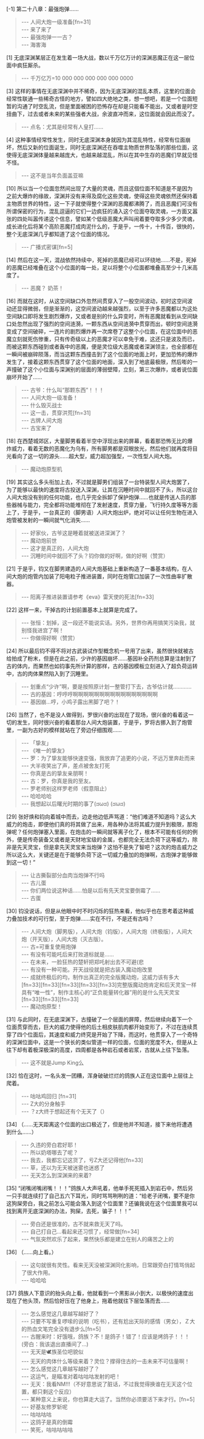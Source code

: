 
[-1] 第二十八章：最强炮弹……
>--- 人间大炮一级准备[fn=31]<br>
>--- 来了来了<br>
>--- 最强炮弹一一古？<br>
>--- 海害海<br>

[1] 无底深渊某层正在发生着一场大战，数以千万亿万计的深渊恶魔正在这一层位面中疯狂厮杀。
>--- 千万亿万=10 000 000 000 000 000 0000<br>

[3] 这样的事情在无底深渊中并不稀奇，因为无底深渊的混乱本质，这里的位面会经常性联通一些稀奇古怪的地方，譬如四大绝地之类，想一想吧，若是一个位面短暂的沟通了时空乱流，但是里面被困的恐怖存在却是只能看不能出，又或者是时空扭曲下，过去或者未来的某些强者大战，余波直冲而来，这位面就会因此而没了。
>--- 点名：尤其是经常有人皇打......<br>

[4] 这种事情经常性发生，同时无底深渊本身就因为其混乱特性，经常有位面崩坏，然后又新的位面诞生，同时无底深渊还在吞噬主物质世界坠落的那些位面，这使得无底深渊体量越来越庞大，也越来越混乱，所以在其中生存的恶魔们早就见怪不怪。
>--- 这不是当年负面盖亚嘛<br>

[10] 所以当一个位面忽然间出现了大量的灵魂，而且这個位面不知道是不是因为之前大爆炸的缘故，深渊并没有来得及腐化这些灵魂，使得这些灵魂依然还保持着主物质世界的特性，这一下子就使得整个深渊的恶魔都沸腾了，而且恶魔们可没有所谓保密的行为，混乱逗逼的它们一边疯狂的涌入这个位面夺取灵魂，一方面又嚣张的四处叫嚣传递这个信息，譬如某个低级恶魔大声叫闹着要夺取多少多少灵魂，成长进化后将某个高阶恶魔打成肉泥什么的，于是乎，一传十，十传百，很快的，整个无底深渊几乎都知道了这个位面的情况。
>--- 广播式密谋[fn=5]<br>

[14] 然后在这一天，混战依然持续中，死掉的恶魔已经可以环绕地……不是，死掉的恶魔已经堆叠在这个小位面的每一处，足以将整个小位面都堆叠高至少十几米高度了。
>--- 恶魔？
奶茶！<br>

[16] 而就在这时，从这空间缺口外忽然间贯穿入了一股空间波动，初时这空间波动还显得微弱，但是渐渐的，这空间波动越来越强烈，以至于许多恶魔都以为这处空间缺口即将发生剧烈爆炸，又或者是别的什么异变时，所有恶魔就看到从空间缺口处忽然出现了强烈的空间涟漪，一颗东西从空间涟漪中贯穿而出，顿时空间涟漪变成了空间破碎，一连片的剧烈爆炸再一次席卷了这整个小位面，在这位面中的恶魔立刻就死伤惨重，只有传奇级以上的恶魔才可以幸免于难，这还只是波及而已，而被这颗东西碰到或者轰中的恶魔，便是灵位级大恶魔或者深渊领主，也全部都在一瞬间被崩碎陨落，而当这颗东西撞击到了这个位面的地面上时，更加恐怖的爆炸发生了，接着这颗东西贯穿了这个位面的地面，深入到了地底最极限，然后嘭的一声撞破了这个小位面与深渊别的层面的薄弱壁障，立刻，第三次爆炸，或者说位面崩坏开始了……
>--- 古爷：什么叫“那颗东西”！！！<br>
>--- 人间大炮一级准备！<br>
>--- 什么毁灭战士<br>
>--- 这一击，贯穿洪荒[fn=31]<br>
>--- 古牌人间大炮<br>
>--- 古宝来了<br>

[18] 在西楚城郊区，大量脚男看着半空中浮现出来的屏幕，看着那恐怖无比的爆炸威力，看着无数的恶魔化为乌有，所有脚男都是双眼放光，然后他们就再度将目光看向了这一切的源头……超大型，威力超加强型，一次性型人间大炮。
>--- 魔动炮原型机<br>

[19] 其实这么多头衔加上去，不过就是脚男们组装了一台特装型人间大炮罢了，为了能够以最快的速度将古投送入深渊，让其在沉睡时间中就回不了头，所以这台人间大炮没有别的任何功能，也几乎完全拆卸了保护炮弹……也就是传送人员的那些器械与能力，完全都将功能堆彻在了发射速度，贯穿力量，飞行持久度等等方面上了，于是乎，一台真正的（脚男语）人间大炮出炉，绝对可以让任何生物在进入炮管被发射的一瞬间就气化消失……
>--- 好家伙，古爷这是睡着就被送进深渊了？<br>
>--- 魔动炮前世<br>
>--- 这才是真正的，人间大炮<br>
>--- 沉睡时间中就回不了头？钧你做的好啊，做的好啊（赞赏）<br>

[21] 于是乎，钧又在脚男建造的人间大炮基础上重新构造了一番基本结构，在人间大炮的炮管内加装了阳电粒子推进装置，同时在炮管口加装了一次性曲率扩散器。
>--- 阳离子推进装置请参考《eva》雷天使的死法[fn=33]<br>

[22] 这样一来，干掉古的计划前置基本上就算是完成了。
>--- 张恒：划掉，这一段还不能说实话。另外，世界你再用搞笑污染我，就别怪我进宫了啊！<br>
>--- 你做得好啊（赞赏）<br>

[24] 所以最后钧不得不将对古武装试作型概念机一号用了出来，虽然很快就被古给拍成了粉末，但是在此之前，少许的基因崩坏……基因补全药剂总算是注射到了古的体内，而果然也如钧事先所计算的那样，古的基因模板立刻进入了超负荷运转中，古的肉体果然陷入到了沉睡里。
>--- 划重点“少许”啊，要是按照原计划一整管打下去，古爷估计就…………<br>
>--- 古的基因：哼哼哼啊啊啊啊啊啊啊啊啊啊啊啊啊啊啊啊<br>
>--- 基因崩…哼，小鸡子露出黑脚了吧？！<br>

[26] 当然了，也不是没人做得到，罗很兴奋的出现在了现场，很兴奋的看着这一切的发生，同时很兴奋的看着那台人间大炮装置，于是乎，罗将古挪入到了炮管里，一副为古好的模样就站在了旁边仔细围观……
>--- 「挚友」<br>
>--- 《唯一的挚友》<br>
>--- 罗：为了挚友能够快速变强，我放弃了追更的小说，不远万里奔赴而来<br>
>--- 大半夜笑出了声，差点被舍友打死<br>
>--- 你真是古的挚友亲朋啊！<br>
>--- 古：罗，你真是我的至友。<br>
>--- 罗老师别这样罗老师（假意阻止）<br>
>--- 哈哈哈哈<br>
>--- 我想起以后曙光时期的事了(ಡωಡ) (ಡωಡ)<br>

[29] 张好焕和钧向着城中而去，边走他边低声骂道：“他们难道不知道吗？这么大威力的炮击，即便他们真的将其做了出来，用各种办法将其威力提升到极限，那炮弹呢？任何炮弹塞入里面，在炮击的一瞬间就等离子化了，根本不可能有任何的例外，便是传奇装备又或者是天财地宝级的金属，也都完全无法负荷下这等威力，除非是先天灵宝，但是拿先天灵宝来当炮弹？这怕不是失了智吧？这次的炮击威力之所以这么大，关键还是在于能够负荷下这一切威力叠加的炮弹啊，古炮弹才能够做到这一切！”
>--- 让古撕裂部分血肉当炮弹不行吗<br>
>--- 古儿蛋<br>
>--- 你们两位说这种话……怕是以后有先天灵宝要倒霉了……<br>
>--- 古蛋<br>

[30] 钧没说话，但是从他眼中时不时闪烁的狂热来看，他似乎也在思考着这种威力叠加技术的可行型，至于炮弹……实在不行，不是还有古吗？
>--- 人间大炮（脚男版），人间大炮（钧版），人间大炮（终极版），人间大炮（开天版），人间大炮（灭古版）。<br>
>--- 古=可重复使用炮弹<br>
>--- 有没有可能吒后来打败道标就是……<br>
>--- 在未来，一脸狂热的楚轩把郑吒射出去不可避(悲<br>
>--- 有没有一种可能。开天战役就是把古装入魔动炮改里<br>
>--- 成就终极后的均，制作出真正的完全版魔动炮，这威力该有多大[fn=33][fn=33][fn=33][fn=33][fn=33]完整版魔动炮肯定和后天灵宝一样具有“唯一性”，制作主核心的“正负能量转化器”用的是什么先天灵宝[fn=33][fn=33][fn=33]<br>
>--- 魔动炮原型！<br>

[31] 与此同时，在无底深渊下，古撞破了一个层面的屏障，然后继续向着下一个位面贯穿而去，巨大的威力使得他的后土相皮肤肌肉都开始变形了，不过在连续贯穿了四个位面后，其速度和威力终究是开始了下降，而这时，他贯穿入了一个奇特的深渊位面中，这是一个狭长的类似管道一样的位面，位面的宽度不大，但是从上往下却有着极深极深的高度，四周都是各种岩石或者岩浆，古就从上往下坠落。
>--- 这不就是Jump King么<br>

[32] 恰在这时，一名头发一团糟，浑身破破烂烂的鸽族人正在这位面中上层往上爬着。
>--- 咕咕鸡回归 [fn=31]<br>
>--- Z大的分身触手<br>
>--- ？z大终于想起还有个无天了（）<br>

[34] （……无天距离这个位面的出口极近了，但是他并不知道，接下来他将遭遇到什么……）
>--- 久违的旁白君好耶！<br>
>--- 所以奶塔哪去了呢？<br>
>--- 我去，我都忘记这货了，亏Z大还记得他[fn=33]<br>
>--- 草，还以为无天被迷雾也迷惑了<br>
>--- 无天怎么到深渊来的来着?<br>

[35] “闭嘴闭嘴闭嘴！！！”鸽族人大声吼着，他单手死死插入到岩石中，然后另一只手就连续打了自己五六下耳光，同时骂骂咧咧的道：“给老子闭嘴，要不是你这狗屎旁白，我之前怎么可能会落入到这个位面里？还骗我说在这个位面里我可以找到离开无底深渊的办法，狗屎，去死，骗子！！！”
>--- 旁白还是很准的，古不就来救无天了吗。<br>
>--- 自己打自己...看起来还习惯了，经常做[fn=34]<br>
>--- 气氛突然欢乐了起来，果然快乐都是建立在别人的痛苦之上的<br>

[36] （……向上看。）
>--- 这句就很有灵性。看来无天没被深渊同化影响，日常跟旁白打情骂俏起了很大作用。<br>
>--- 哈哈哈<br>

[37] 鸽族人下意识的抬头向上看，他就看到一个黑影从小到大，以极快的速度出现在了他头顶，然后恰好压在了他身上，拖着他就往下层坠落而去……
>--- 怎么感觉这几章越写越好了？<br>
>--- 只要不写重复啰嗦的说明（吃书），还有尬出天际的感情（男女），Ｚ大的热血文笔完全没有退步么[fn=5]<br>
>--- 古醒来时：好饿哦，鸽族？不！是鸽子！错了！应该是烤鸽子！！！
(旁白：我该退出直播间了...)<br>
>--- 无天是🕊️族圣位吧貌似<br>
>--- 无天的肉体什么等级来着？灵位？撑得住古的一击未来不可估量啊！<br>
>--- 怎么感觉这几章越写越好了？<br>
>--- 这运气，是瞄准对着咕咕咕发射的吧！<br>
>--- 无天：我看NM!!!（不好意思说了脏话，不过我觉得换谁在无天这个位置，都只剩这个反应）<br>
>--- 某种意义上来说，你也算走大运了。当然你必须要活下来才行。[fn=5]<br>
>--- 好基友修罗斩呢<br>
>--- 咕咕咕咕<br>
>--- 这鸽子是真的倒霉<br>
>--- 笑死，咕咕咕咕咕<br>
